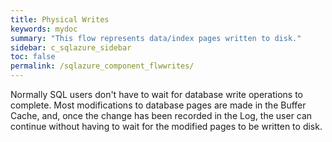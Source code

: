 ```yaml
---
title: Physical Writes
keywords: mydoc
summary: "This flow represents data/index pages written to disk."
sidebar: c_sqlazure_sidebar
toc: false
permalink: /sqlazure_component_flwwrites/
---
```



Normally SQL users don't have to wait for database write operations to complete.
Most modifications to database pages are made in the Buffer Cache, and,
once the change has been recorded in the Log, the user can continue without having to wait
for the modified pages to be written to disk.
